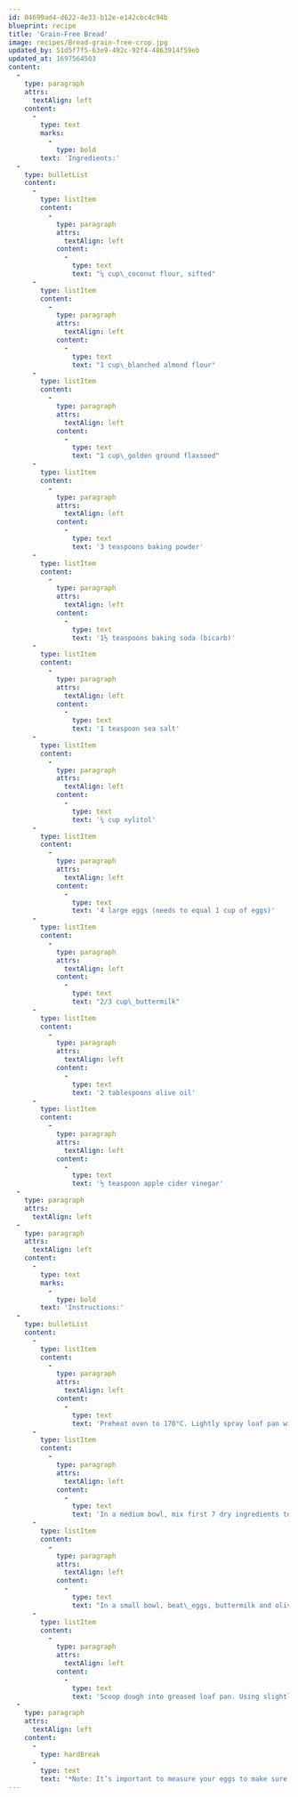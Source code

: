 ```yaml
---
id: 04699ad4-d622-4e33-b12e-e142cbc4c94b
blueprint: recipe
title: 'Grain-Free Bread'
image: recipes/Bread-grain-free-crop.jpg
updated_by: 51d5f7f5-63e9-492c-92f4-4863914f59eb
updated_at: 1697564503
content:
  -
    type: paragraph
    attrs:
      textAlign: left
    content:
      -
        type: text
        marks:
          -
            type: bold
        text: 'Ingredients:'
  -
    type: bulletList
    content:
      -
        type: listItem
        content:
          -
            type: paragraph
            attrs:
              textAlign: left
            content:
              -
                type: text
                text: "¼ cup\_coconut flour, sifted"
      -
        type: listItem
        content:
          -
            type: paragraph
            attrs:
              textAlign: left
            content:
              -
                type: text
                text: "1 cup\_blanched almond flour"
      -
        type: listItem
        content:
          -
            type: paragraph
            attrs:
              textAlign: left
            content:
              -
                type: text
                text: "1 cup\_golden ground flaxseed"
      -
        type: listItem
        content:
          -
            type: paragraph
            attrs:
              textAlign: left
            content:
              -
                type: text
                text: '3 teaspoons baking powder'
      -
        type: listItem
        content:
          -
            type: paragraph
            attrs:
              textAlign: left
            content:
              -
                type: text
                text: '1½ teaspoons baking soda (bicarb)'
      -
        type: listItem
        content:
          -
            type: paragraph
            attrs:
              textAlign: left
            content:
              -
                type: text
                text: '1 teaspoon sea salt'
      -
        type: listItem
        content:
          -
            type: paragraph
            attrs:
              textAlign: left
            content:
              -
                type: text
                text: '¼ cup xylitol'
      -
        type: listItem
        content:
          -
            type: paragraph
            attrs:
              textAlign: left
            content:
              -
                type: text
                text: '4 large eggs (needs to equal 1 cup of eggs)'
      -
        type: listItem
        content:
          -
            type: paragraph
            attrs:
              textAlign: left
            content:
              -
                type: text
                text: "2/3 cup\_buttermilk"
      -
        type: listItem
        content:
          -
            type: paragraph
            attrs:
              textAlign: left
            content:
              -
                type: text
                text: '2 tablespoons olive oil'
      -
        type: listItem
        content:
          -
            type: paragraph
            attrs:
              textAlign: left
            content:
              -
                type: text
                text: '½ teaspoon apple cider vinegar'
  -
    type: paragraph
    attrs:
      textAlign: left
  -
    type: paragraph
    attrs:
      textAlign: left
    content:
      -
        type: text
        marks:
          -
            type: bold
        text: 'Instructions:'
  -
    type: bulletList
    content:
      -
        type: listItem
        content:
          -
            type: paragraph
            attrs:
              textAlign: left
            content:
              -
                type: text
                text: 'Preheat oven to 170°C. Lightly spray loaf pan with oil.'
      -
        type: listItem
        content:
          -
            type: paragraph
            attrs:
              textAlign: left
            content:
              -
                type: text
                text: 'In a medium bowl, mix first 7 dry ingredients together with a whisk to help break up any lumps.'
      -
        type: listItem
        content:
          -
            type: paragraph
            attrs:
              textAlign: left
            content:
              -
                type: text
                text: "In a small bowl, beat\_eggs, buttermilk and olive oil together; stir in ½ teaspoon vinegar. Stir\_wet ingredients into dry ingredients and mix just until combined.\_Dough will be thick and slightly sticky and will become fluffy."
      -
        type: listItem
        content:
          -
            type: paragraph
            attrs:
              textAlign: left
            content:
              -
                type: text
                text: 'Scoop dough into greased loaf pan. Using slightly moistened finger tips, lightly smooth top of loaf. Bake at 170°C for 55 minutes. Let sit in pan for 5 minutes; remove and cool completely on a wire rack. Slice using a bread knife or sharp serrated knife.'
  -
    type: paragraph
    attrs:
      textAlign: left
    content:
      -
        type: hardBreak
      -
        type: text
        text: '*Note: It’s important to measure your eggs to make sure you have 1 full cup of eggs for this recipe.'
---
```

